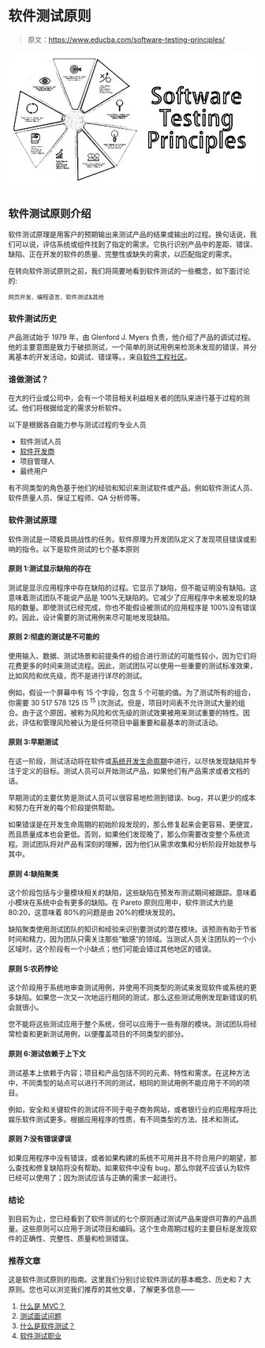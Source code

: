 # 软件测试原则

> 原文：<https://www.educba.com/software-testing-principles/>

![software testing principles](img/469afc609e975c0f75ec1140c752e0f6.png)



## 软件测试原则介绍

软件测试原理是用客户的预期输出来测试产品的结果或输出的过程。换句话说，我们可以说，评估系统或组件找到了指定的需求。它执行识别产品中的差距、错误、缺陷、正在开发的软件的质量、完整性或缺失的需求，以匹配指定的需求。

在转向软件测试原则之前，我们将简要地看到软件测试的一些概念，如下面讨论的:

<small>网页开发、编程语言、软件测试&其他</small>

### 软件测试历史

产品测试始于 1979 年，由 Glenford J. Myers 负责，他介绍了产品的调试过程。他的主要意图是致力于破损测试，一个简单的测试用例来检测未发现的错误，并分离基本的开发活动，如调试、错误等。，来自[软件工程社区](https://www.educba.com/software-engineering-interview-questions/)。

### 谁做测试？

在大的行业或公司中，会有一个项目相关利益相关者的团队来进行基于过程的测试。他们将根据给定的需求分析软件。

以下是根据各自能力参与测试过程的专业人员

*   软件测试人员
*   [软件开发商](https://www.educba.com/career-as-a-software-developers/)
*   项目管理人
*   最终用户

有不同类型的角色基于他们的经验和知识来测试软件或产品，例如软件测试人员、软件质量人员、保证工程师、QA 分析师等。

### 软件测试原理

软件测试是一项极具挑战性的任务。软件原理为开发团队定义了发现项目错误或影响的指令。以下是软件测试的七个基本原则

#### 原则 1:测试显示缺陷的存在

测试是显示应用程序中存在缺陷的过程。它显示了缺陷，但不能证明没有缺陷。这意味着测试团队不能说产品是 100%无缺陷的。它减少了应用程序中未被发现的缺陷的数量。即使测试已经完成，你也不能假设被测试的应用程序是 100%没有错误的。因此，设计需要的测试用例来尽可能地发现缺陷。

#### 原则 2:彻底的测试是不可能的

使用输入、数据、测试场景和前提条件的组合进行测试的可能性较小，因为它们将花费更多的时间来测试流程。因此，测试团队可以使用一些重要的测试标准效果，比如风险和优先级，而不是进行详尽的测试。

例如，假设一个屏幕中有 15 个字段，包含 5 个可能的值。为了测试所有的组合，你需要 30 517 578 125 (5 <sup>15</sup> )次测试。但是，项目时间表不允许测试大量的组合。由于这个原因，被称为风险和优先级的测试效果被用来测试重要的特性。因此，评估和管理风险被认为是任何项目中最重要和最基本的测试活动。

#### 原则 3:早期测试

在这一阶段，测试活动将在软件或[系统开发生命周期](https://www.educba.com/what-is-sdlc/)中进行，以尽快发现缺陷并专注于定义的目标。测试人员可以开始测试产品，如果他们有产品需求或者文档的话。

早期测试的主要优势是测试人员可以很容易地检测到错误、bug，并以更少的成本和努力在开发的每个阶段提供帮助。

如果错误是在开发生命周期的初始阶段发现的，那么修复起来会更容易、更便宜，而且质量成本也会更低。否则，如果他们发现晚了，那么你需要改变整个系统流程。测试团队将对产品有深刻的理解，因为他们从需求收集和分析阶段开始就参与其中。

#### 原则 4:缺陷聚类

这个阶段包括与少量模块相关的缺陷，这些缺陷在预发布测试期间被跟踪。意味着小模块在系统中会有更多的缺陷。在 Pareto 原则应用中，软件测试大约是 80:20，这意味着 80%的问题是由 20%的模块发现的。

缺陷聚类使用测试团队的知识和经验来识别要测试的潜在模块。该预测有助于节省时间和精力，因为团队只需关注那些“敏感”的领域。当测试人员关注团队的一个小区域时，这个阶段有一个小缺点；他们可能会错过其他地区的错误。

#### 原则 5:农药悖论

这个阶段用于系统地审查测试用例，并使用不同类型的测试来发现软件或系统的更多缺陷。如果您一次又一次地运行相同的测试，那么这些测试用例发现新错误的机会就很小。

您不能将这些测试应用于整个系统，但可以应用于一些有限的模块。测试团队将经常检查和更新测试用例，以便覆盖项目的不同类型的部分。

#### 原则 6:测试依赖于上下文

测试基本上依赖于内容；项目和产品包括不同的元素、特性和需求。在这种方法中，不同类型的站点可以进行不同的测试，相同的测试用例不能应用于不同的项目。

例如，安全和关键软件的测试将不同于电子商务网站，或者银行业的应用程序将比娱乐软件测试更多。根据应用程序的性质，有不同类型的方法、技术和测试。

#### 原则 7:没有错误谬误

如果应用程序中没有错误，或者如果构建的系统不可用并且不符合用户的期望，那么查找和修复缺陷将没有帮助。如果软件中没有 bug，那么你就不应该认为软件已经可以使用了；因为测试应该与正确的需求一起进行。

### 结论

到目前为止，您已经看到了软件测试的七个原则通过测试产品来提供可靠的产品质量。这些原则可以应用于测试项目和编码。这个生命周期过程的主要目标是发现软件的正确性、完整性、质量和检测错误。

### 推荐文章

这是软件测试原则的指南。这里我们分别讨论软件测试的基本概念、历史和 7 大原则。您也可以浏览我们推荐的其他文章，了解更多信息——

1.  [什么是 MVC？](https://www.educba.com/what-is-mvc/)
2.  [测试面试问题](https://www.educba.com/testing-interview-questions/)
3.  [什么是软件测试？](https://www.educba.com/what-is-software-testing/)
4.  [软件测试职业](https://www.educba.com/careers-in-software-testing/)





